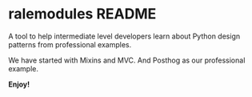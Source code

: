 # ralemodules README

A tool to help intermediate level developers learn about Python design patterns from professional examples.

We have started with Mixins and MVC. And Posthog as our professional example.

**Enjoy!**
